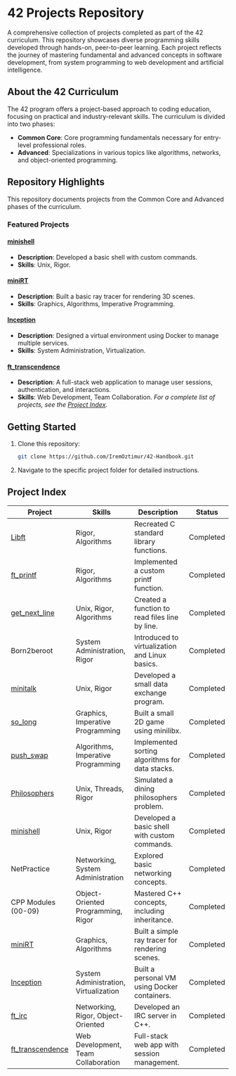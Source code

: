 # 42 Projects Repository

A comprehensive collection of projects completed as part of the 42 curriculum. This repository showcases diverse programming skills developed through hands-on, peer-to-peer learning. Each project reflects the journey of mastering fundamental and advanced concepts in software development, from system programming to web development and artificial intelligence.

## About the 42 Curriculum

The 42 program offers a project-based approach to coding education, focusing on practical and industry-relevant skills. The curriculum is divided into two phases:

- **Common Core**: Core programming fundamentals necessary for entry-level professional roles.
- **Advanced**: Specializations in various topics like algorithms, networks, and object-oriented programming.

## Repository Highlights
This repository documents projects from the Common Core and Advanced phases of the curriculum.

### Featured Projects

#### [minishell](https://github.com/IremOztimur/42-Handbook/tree/main/minishell)
- **Description**: Developed a basic shell with custom commands.
- **Skills**: Unix, Rigor.


#### [miniRT](https://github.com/IremOztimur/42-Handbook/tree/main/miniRT)
- **Description**: Built a basic ray tracer for rendering 3D scenes.
- **Skills**: Graphics, Algorithms, Imperative Programming.

#### [Inception](https://github.com/IremOztimur/42-Handbook/tree/main/Inception)
- **Description**: Designed a virtual environment using Docker to manage multiple services.
- **Skills**: System Administration, Virtualization.

#### [ft_transcendence](https://github.com/IremOztimur/42-Handbook/tree/main/ft_transcendence)
- **Description**: A full-stack web application to manage user sessions, authentication, and interactions.
- **Skills**: Web Development, Team Collaboration.
*For a complete list of projects, see the [Project Index](#project-index).*

## Getting Started
1. Clone this repository:
   ```bash
   git clone https://github.com/IremOztimur/42-Handbook.git  
   ```

2. Navigate to the specific project folder for detailed instructions.

## Project Index

| Project | Skills | Description | Status |
|---------|--------|-------------|---------|
| [Libft](https://github.com/IremOztimur/42-Handbook/tree/main/Libft) | Rigor, Algorithms | Recreated C standard library functions. | Completed |
| [ft_printf](https://github.com/IremOztimur/42-Handbook/tree/main/ft_printf) | Rigor, Algorithms | Implemented a custom printf function. | Completed |
| [get_next_line](https://github.com/IremOztimur/42-Handbook/tree/main/get_next_line) | Unix, Rigor, Algorithms | Created a function to read files line by line. | Completed |
| Born2beroot | System Administration, Rigor | Introduced to virtualization and Linux basics. | Completed |
| [minitalk](https://github.com/IremOztimur/42-Handbook/tree/main/minitalk) | Unix, Rigor | Developed a small data exchange program. | Completed |
| [so_long](https://github.com/IremOztimur/42-Handbook/tree/main/so_long) | Graphics, Imperative Programming | Built a small 2D game using minilibx. | Completed |
| [push_swap](https://github.com/IremOztimur/42-Handbook/tree/main/push_swap) | Algorithms, Imperative Programming | Implemented sorting algorithms for data stacks. | Completed |
| [Philosophers](https://github.com/IremOztimur/42-Handbook/tree/main/Philosophers) | Unix, Threads, Rigor | Simulated a dining philosophers problem. | Completed |
| [minishell](https://github.com/IremOztimur/42-Handbook/tree/main/minishell) | Unix, Rigor | Developed a basic shell with custom commands. | Completed |
| NetPractice | Networking, System Administration | Explored basic networking concepts. | Completed |
| CPP Modules (00-09) | Object-Oriented Programming, Rigor | Mastered C++ concepts, including inheritance. | Completed |
| [miniRT](https://github.com/IremOztimur/42-Handbook/tree/main/miniRT) | Graphics, Algorithms | Built a simple ray tracer for rendering scenes. | Completed |
| [Inception](https://github.com/IremOztimur/42-Handbook/tree/main/Inception) | System Administration, Virtualization | Built a personal VM using Docker containers. | Completed |
| [ft_irc](https://github.com/IremOztimur/42-Handbook/tree/main/ft_irc) | Networking, Rigor, Object-Oriented | Developed an IRC server in C++. | Completed |
| [ft_transcendence](https://github.com/IremOztimur/42-Handbook/tree/main/ft_transcendence) | Web Development, Team Collaboration | Full-stack web app with session management. | Completed |
